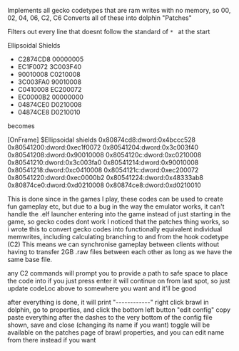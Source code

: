Implements all gecko codetypes that are ram writes with no memory, so 00, 02, 04, 06, C2, C6
Converts all of these into dolphin "Patches" 

Filters out every line that doesnt follow the standard of `* ` at the start

Ellipsoidal Shields
* C2874CD8 00000005
* EC1F0072 3C003F40
* 90010008 C0210008
* 3C003FA0 90010008
* C0410008 EC200072
* EC0000B2 00000000
* 04874CE0 D0210008
* 04874CE8 D0210010
 
becomes 
 
[OnFrame]
$Ellipsoidal shields
0x80874cd8:dword:0x4bccc528
0x80541200:dword:0xec1f0072
0x80541204:dword:0x3c003f40
0x80541208:dword:0x90010008
0x8054120c:dword:0xc0210008
0x80541210:dword:0x3c003fa0
0x80541214:dword:0x90010008
0x80541218:dword:0xc0410008
0x8054121c:dword:0xec200072
0x80541220:dword:0xec0000b2
0x80541224:dword:0x48333ab8
0x80874ce0:dword:0xd0210008
0x80874ce8:dword:0xd0210010

This is done since in the games I play, these codes can be used to create fun gameplay etc, but due to a bug in the way the emulator works, it can't handle the .elf launcher entering into the game instead of just starting in the game, so gecko codes dont work 
I noticed that the patches thing works, so i wrote this to convert gecko codes into functionally equivalent individual memwrites, including calculating branching to and from the hook codetype (C2)
This means we can synchronise gameplay between clients without having to transfer 2GB .raw files between each other as long as we have the same base file. 

any C2 commands will prompt you to provide a path to safe space to place the code into
if you just press enter it will continue on from last spot, so just update codeLoc above to somewhere you want and it'll be good

after everything is done, it will print "------------"
right click brawl in dolphin, go to properties, and click the bottom left button "edit config"
copy paste everything after the dashes to the very bottom of the config file shown, save and close (changing its name if you want)
toggle will be available on the patches page of brawl properties, and you can edit name from there instead if you want